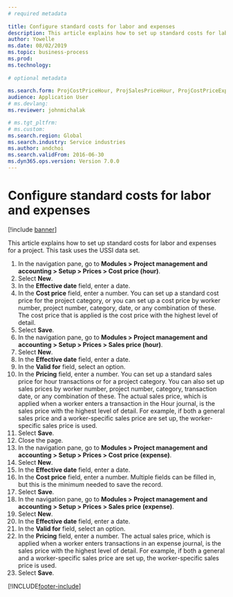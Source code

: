 ```yaml
--- 
# required metadata 
 
title: Configure standard costs for labor and expenses
description: This article explains how to set up standard costs for labor and expenses for a project. 
author: Yowelle
ms.date: 08/02/2019
ms.topic: business-process 
ms.prod:  
ms.technology:  
 
# optional metadata 
 
ms.search.form: ProjCostPriceHour, ProjSalesPriceHour, ProjCostPriceExpense, ProjSalesPriceCost   
audience: Application User 
# ms.devlang:  
ms.reviewer: johnmichalak

# ms.tgt_pltfrm:  
# ms.custom:  
ms.search.region: Global
ms.search.industry: Service industries
ms.author: andchoi
ms.search.validFrom: 2016-06-30 
ms.dyn365.ops.version: Version 7.0.0 
---
```

# Configure standard costs for labor and expenses

[!include [banner](../../includes/banner.md)]

This article explains how to set up standard costs for labor and expenses for a project. This task uses the USSI data set.

1. In the navigation pane, go to **Modules > Project management and accounting > Setup > Prices > Cost price (hour)**.
2. Select **New**.
3. In the **Effective date** field, enter a date.
4. In the **Cost price** field, enter a number. You can set up a standard cost price for the project category, or you can set up a cost price by worker number, project number, category, date, or any combination of these. The cost price that is applied is the cost price with the highest level of detail.  
5. Select **Save**.
6. In the navigation pane, go to **Modules > Project management and accounting > Setup > Prices > Sales price (hour)**.
7. Select **New**.
8. In the **Effective date** field, enter a date.
9. In the **Valid for** field, select an option.
10. In the **Pricing** field, enter a number. You can set up a standard sales price for hour transactions or for a project category. You can also set up sales prices by worker number, project number, category, transaction date, or any combination of these. The actual sales price, which is applied when a worker enters a transaction in the Hour journal, is the sales price with the highest level of detail. For example, if both a general sales price and a worker-specific sales price are set up, the worker-specific sales price is used.  
11. Select **Save**.
12. Close the page.
13. In the navigation pane, go to **Modules > Project management and accounting > Setup > Prices > Cost price (expense)**.
14. Select **New**.
15. In the **Effective date** field, enter a date.
16. In the **Cost price** field, enter a number. Multiple fields can be filled in, but this is the minimum needed to save the record.  
17. Select **Save**.
18. In the navigation pane, go to **Modules > Project management and accounting > Setup > Prices > Sales price (expense)**.
19. Select **New**.
20. In the **Effective date** field, enter a date.
21. In the **Valid for** field, select an option.
22. In the **Pricing** field, enter a number. The actual sales price, which is applied when a worker enters transactions in an expense journal, is the sales price with the highest level of detail. For example, if both a general and a worker-specific sales price are set up, the worker-specific sales price is used.  
23. Select **Save**.



[!INCLUDE[footer-include](../../includes/footer-banner.md)]